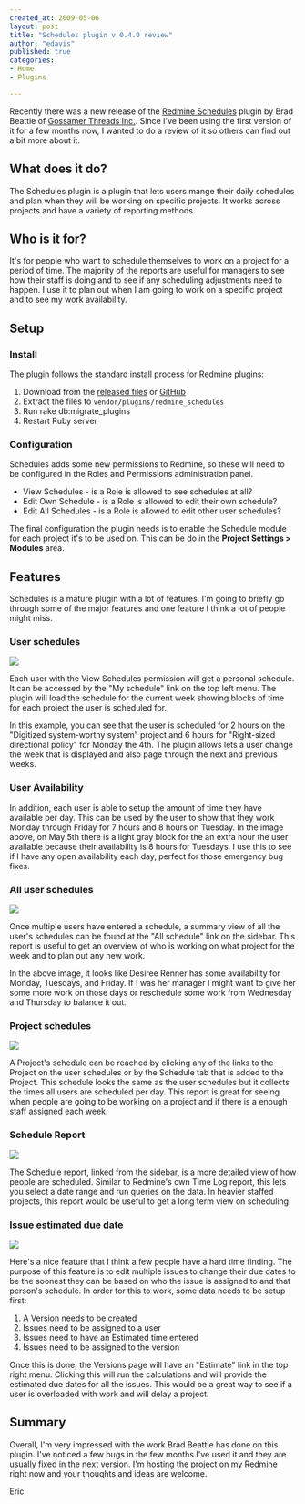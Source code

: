 ```yaml
---
created_at: 2009-05-06
layout: post
title: "Schedules plugin v 0.4.0 review"
author: "edavis"
published: true
categories:
- Home
- Plugins

---
```


 
Recently there was a new release of the [Redmine Schedules][plugin_page] plugin by Brad Beattie of [Gossamer Threads Inc.](http://www.gossamer-threads.com).  Since I've been using the first version of it for a few months now, I wanted to do a review of it so others can find out a bit more about it.

## What does it do?

The Schedules plugin is a plugin that lets users mange their daily schedules and plan when they will be working on specific projects.  It works across projects and have a variety of reporting methods.

## Who is it for?

It's for people who want to schedule themselves to work on a project for a period of time.  The majority of the reports are useful for managers to see how their staff is doing and to see if any scheduling adjustments need to happen.  I use it to plan out when I am going to work on a specific project and to see my work availability.

## Setup

### Install

The plugin follows the standard install process for Redmine plugins:

1. Download from the [released files][files] or [GitHub][github]
2. Extract the files to `vendor/plugins/redmine_schedules`
3. Run rake db:migrate_plugins 
4. Restart Ruby server

### Configuration

Schedules adds some new permissions to Redmine, so these will need to be configured in the Roles and Permissions administration panel.

* View Schedules - is a Role is allowed to see schedules at all?
* Edit Own Schedule - is a Role is allowed to edit their own schedule?
* Edit All Schedules - is a Role is allowed to edit other user schedules?

The final configuration the plugin needs is to enable the Schedule module for each project it's to be used on.  This can be do in the **Project Settings > Modules** area.

## Features

Schedules is a mature plugin with a lot of features.  I'm going to briefly go through some of the major features and one feature I think a lot of people might miss.

### User schedules

<a href="http://redmineblog.com/assets/2009/5/6/user_schedule.png"><img src="http://redmineblog.com/assets/2009/5/6/user_schedule_mid.png" /></a>

Each user with the View Schedules permission will get a personal schedule.  It can be accessed by the "My schedule" link on the top left menu.  The plugin will load the schedule for the current week showing blocks of time for each project the user is scheduled for.

In this example, you can see that the user is scheduled for 2 hours on the "Digitized system-worthy system" project and 6 hours for "Right-sized directional policy" for Monday the 4th.  The plugin allows lets a user change the week that is displayed and also page through the next and previous weeks.

### User Availability

In addition, each user is able to setup the amount of time they have available per day.  This can be used by the user to show that they work Monday through Friday for 7 hours and 8 hours on Tuesday.  In the image above, on May 5th there is a light gray block for the an extra hour the user available because their availability is 8 hours for Tuesdays.  I use this to see if I have any open availability each day, perfect for those emergency bug fixes.

### All user schedules

<a href="http://redmineblog.com/assets/2009/5/6/all_user_schedules.png"><img src="http://redmineblog.com/assets/2009/5/6/all_user_schedules_mid.png" /></a>

Once multiple users have entered a schedule, a summary view of all the user's schedules can be found at the "All schedule" link on the sidebar.  This report is useful to get an overview of who is working on what project for the week and to plan out any new work.

In the above image, it looks like Desiree Renner has some availability for Monday, Tuesdays, and Friday.  If I was her manager I might want to give her some more work on those days or reschedule some work from Wednesday and Thursday to balance it out.
 
### Project schedules

<a href="http://redmineblog.com/assets/2009/5/6/project_schedule.png"><img src="http://redmineblog.com/assets/2009/5/6/project_schedule_mid.png" /></a>

A Project's schedule can be reached by clicking any of the links to the Project on the user schedules or by the Schedule tab that is added to the Project.  This schedule looks the same as the user schedules but it collects the times all users are scheduled per day.  This report is great for seeing when people are going to be working on a project and if there is a enough staff assigned each week.

### Schedule Report

<a href="http://redmineblog.com/assets/2009/5/6/schedule_report.png"><img src="http://redmineblog.com/assets/2009/5/6/schedule_report_mid.png" /></a>

The Schedule report, linked from the sidebar, is a more detailed view of how people are scheduled.  Similar to Redmine's own Time Log report, this lets you select a date range and run queries on the data.  In heavier staffed projects, this report would be useful to get a long term view on scheduling.

### Issue estimated due date

<a href="http://redmineblog.com/assets/2009/5/6/estimate.png"><img src="http://redmineblog.com/assets/2009/5/6/estimate_mid.png" /></a>

Here's a nice feature that I think a few people have a hard time finding.  The purpose of this feature is to edit multiple issues to change their due dates to be the soonest they can be based on who the issue is assigned to and that person's schedule.  In order for this to work, some data needs to be setup first:

1. A Version needs to be created
2. Issues need to be assigned to a user
3. Issues need to have an Estimated time entered
4. Issues need to be assigned to the version

Once this is done, the Versions page will have an "Estimate" link in the top right menu.  Clicking this will run the calculations and will provide the estimated due dates for all the issues.  This would be a great way to see if a user is overloaded with work and will delay a project.

## Summary

Overall, I'm very impressed with the work Brad Beattie has done on this plugin.  I've noticed a few bugs in the few months I've used it and they are usually fixed in the next version.  I'm hosting the project on [my Redmine][lss] right now and your thoughts and ideas are welcome.

Eric


[lss]: https://projects.littlestreamsoftware.com/projects/redmine-schedules/issues
[plugin_page]: http://www.redmine.org/wiki/redmine/PluginSchedules
[github]: http://github.com/bradbeattie/redmine-schedules-plugin/tree/master
[files]: https://projects.littlestreamsoftware.com/projects/redmine-schedules/files

